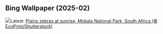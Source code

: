 ## Bing Wallpaper (2025-02)
![](https://www.bing.com/th?id=OHR.PlainsZebra_EN-US9488790690_UHD.jpg&w=1000)Latest: [Plains zebras at sunrise, Mokala National Park, South Africa (© EcoPrint/Shutterstock)](https://www.bing.com/th?id=OHR.PlainsZebra_EN-US9488790690_UHD.jpg)